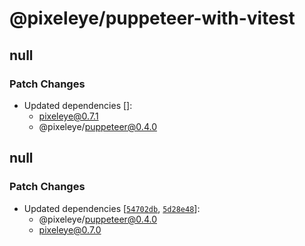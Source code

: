 # @pixeleye/puppeteer-with-vitest

## null

### Patch Changes

- Updated dependencies []:
  - pixeleye@0.7.1
  - @pixeleye/puppeteer@0.4.0

## null

### Patch Changes

- Updated dependencies [[`54702db`](https://github.com/pixeleye-io/pixeleye/commit/54702db29c7d86770c0d5db7a33a3e931f2a55fb), [`5d28e48`](https://github.com/pixeleye-io/pixeleye/commit/5d28e486d4bdd6f2c04b996681600a6eef500ed8)]:
  - @pixeleye/puppeteer@0.4.0
  - pixeleye@0.7.0
